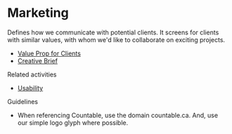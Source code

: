# Marketing

Defines how we communicate with potential clients. It screens for clients with similar values, with whom we'd like to collaborate on exciting projects.

  * [Value Prop for Clients](./VALUE_PROP.md)
  * [Creative Brief](./CREATIVE_BRIEF.md)

Related activities
  * [Usability](./USABILITY.md)
 
Guidelines
  * When referencing Countable, use the domain countable.ca. And, use our simple logo glyph where possible.
